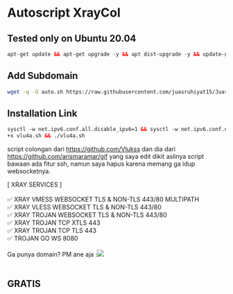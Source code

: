 # Autoscript XrayCol

## Tested only on Ubuntu 20.04 <br>

```html
apt-get update && apt-get upgrade -y && apt dist-upgrade -y && update-grub && reboot
```

## Add Subdomain

```sh
wget -q -O auto.sh https://raw.githubusercontent.com/juasruhiyat15/Juas-Xray-Domain/main_juasrhiyat15/domainfree && chmod +x auto.sh && ./auto.sh
```

## Installation Link<br>

```html
sysctl -w net.ipv6.conf.all.disable_ipv6=1 && sysctl -w net.ipv6.conf.default.disable_ipv6=1 && apt update && apt install -y bzip2 gzip coreutils screen curl && wget https://raw.githubusercontent.com/Agunxzzz/XrayCol/main/vlu4a.sh && chmod
+x vlu4a.sh && ./vlu4a.sh
```

script colongan dari https://github.com/Vlukss dan dia dari https://github.com/arismaramar/gif yang saya edit dikit
aslinya script bawaan ada fitur ssh, namun saya hapus karena memang ga idup websocketnya.

[ XRAY SERVICES ] <br>
<br>
✅ XRAY VMESS WEBSOCKET TLS & NON-TLS 443/80 MULTIPATH<br>
✅ XRAY VLESS WEBSOCKET TLS & NON-TLS 443/80<br>
✅ XRAY TROJAN WEBSOCKET TLS & NON-TLS 443/80<br>
✅ XRAY TROJAN TCP XTLS 443<br>
✅ XRAY TROJAN TCP TLS 443<br>
✅ TROJAN GO WS 8080<br>
<br>
Ga punya domain? PM ane aja :<a href="https://t.me/Tereza11" target=”_blank”><img src="https://img.shields.io/static/v1?style=for-the-badge&logo=Telegram&label=Telegram&message=Click%20Here&color=blue"></a><br>
<br>

## GRATIS

